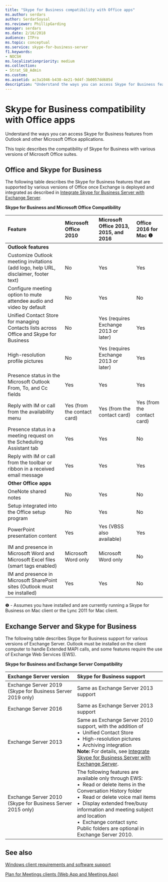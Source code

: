 ```yaml
---
title: "Skype for Business compatibility with Office apps"
ms.author: serdars
author: SerdarSoysal
ms.reviewer: PhillipGarding
manager: serdars
ms.date: 2/16/2018
audience: ITPro
ms.topic: conceptual
ms.service: skype-for-business-server
f1.keywords:
- NOCSH
ms.localizationpriority: medium
ms.collection: 
- Strat_SB_Admin
ms.custom: 
ms.assetid: ac3a1046-b438-4e21-9d4f-3b0057dd685d
description: "Understand the ways you can access Skype for Business features from Outlook and other Microsoft Office applications."
---
```


# Skype for Business compatibility with Office apps
 
Understand the ways you can access Skype for Business features from Outlook and other Microsoft Office applications.
  
This topic describes the compatibility of Skype for Business with various versions of Microsoft Office suites. 
  
## Office and Skype for Business

The following table describes the Skype for Business features that are supported by various versions of Office once Exchange is deployed and integrated as described in [Integrate Skype for Business Server with Exchange Server](../../deploy/integrate-with-exchange-server/integrate-with-exchange-server.md).
  
**Skype for Business and Microsoft Office Compatibility**

|**Feature**|**Microsoft Office 2010**|**Microsoft Office 2013, 2015, and 2016**|**Office 2016 for Mac** &#x2776; |
|:-----|:-----|:-----|:-----|
|**Outlook features** ||||
|Customize Outlook meeting invitations (add logo, help URL, disclaimer, footer text)  |No  |Yes   |Yes|
|Configure meeting option to mute attendee audio and video by default    |No    |Yes    |No    |
|Unified Contact Store for managing Contacts lists across Office and Skype for Business    |No    |Yes (requires Exchange 2013 or later)    |Yes    |
|High-resolution profile pictures    |No    |Yes (requires Exchange 2013 or later)    |Yes    |
|Presence status in the Microsoft Outlook From, To, and Cc fields    |Yes    |Yes    |Yes    |
|Reply with IM or call from the availability menu    |Yes (from the contact card)    |Yes (from the contact card)    |Yes (from the contact card)    |
|Presence status in a meeting request on the Scheduling Assistant tab    |Yes    |Yes    |No    |
|Reply with IM or call from the toolbar or ribbon in a received email message    |Yes    |Yes    |Yes    |
|**Other Office apps**   ||||
|OneNote shared notes    |No    |Yes    |No    |
|Setup integrated into the Office setup program    |No    |Yes    |No    |
|PowerPoint presentation content    |Yes    |Yes    (VBSS also available)    |Yes    |
|IM and presence in Microsoft Word and Microsoft Excel files (smart tags enabled)    |Microsoft Word only    |Microsoft Word only    |No    |
|IM and presence in Microsoft SharePoint sites (Outlook must be installed)    |Yes    |Yes    |No    |
   
&#x2776; - Assumes you have installed and are currently running a Skype for Business on Mac client or the Lync 2011 for Mac client.
  
## Exchange Server and Skype for Business

The following table describes Skype for Business support for various versions of Exchange Server. Outlook must be installed on the client computer to handle Extended MAPI calls, and some features require the use of Exchange Web Services (EWS).
  
**Skype for Business and Exchange Server Compatibility**

|**Exchange Server version**|**Skype for Business support**|
|:-----|:-----|
|Exchange Server 2019   (Skype for Business Server 2019 only) |Same as Exchange Server 2013 support    |
|Exchange Server 2016    |Same as Exchange Server 2013 support  <br/> |
|Exchange Server 2013  <br/> |Same as Exchange Server 2010 support, with the addition of  <br/>&bull;&nbsp;&nbsp;Unified Contact Store  <br/>&bull;&nbsp;&nbsp;High-resolution pictures  <br/>&bull;&nbsp;&nbsp;Archiving integration  <br/> **Note:** For details, see [Integrate Skype for Business Server with Exchange Server](../../deploy/integrate-with-exchange-server/integrate-with-exchange-server.md).  <br/> |
|Exchange Server 2010  <br/>(Skype for Business Server 2015 only) |The following features are available only through EWS:  <br/>&bull;&nbsp;&nbsp;Read or delete items in the Conversation History folder  <br/>&bull;&nbsp;&nbsp;Read or delete voice mail items  <br/>&bull;&nbsp;&nbsp;Display extended free/busy information and meeting subject and location  <br/>&bull;&nbsp;&nbsp;Exchange contact sync  <br/> Public folders are optional in Exchange Server 2010.  <br/> |
   
## See also
 
[Windows client requirements and software support](windows-requirements.md)
  
[Plan for Meetings clients (Web App and Meetings App)](meetings-clients.md)

